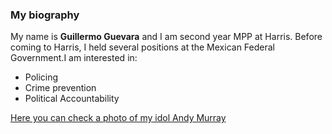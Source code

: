 

### My biography

My name is **Guillermo Guevara** and I am second year MPP at Harris. Before coming to Harris, I held several positions at the Mexican Federal Government.I am interested in:

- Policing
- Crime prevention
- Political Accountability

[Here you can check a photo of my idol Andy Murray](https://en.wikipedia.org/wiki/Andy_Murray#/media/File:Andy_Murray_(44087043305).jpg)